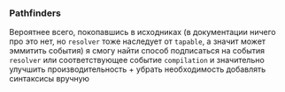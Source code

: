 ### Pathfinders
Вероятнее всего, покопавшись в исходниках (в документации ничего про это нет, но `resolver` тоже наследует от `tapable`, а значит может эммитить события) я смогу найти способ подписаться на события `resolver` или соответствующее событие `compilation` и значительно улучшить производительность  + убрать необходимость добавлять синтаксисы вручную